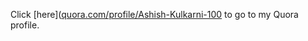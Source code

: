 Click [here]([quora.com/profile/Ashish-Kulkarni-100](https://drive.google.com/drive/folders/1-4O87DvIXhJmlsDsxstJJ4vAl7L1wqjl?usp=sharing) to go to my Quora profile. 
